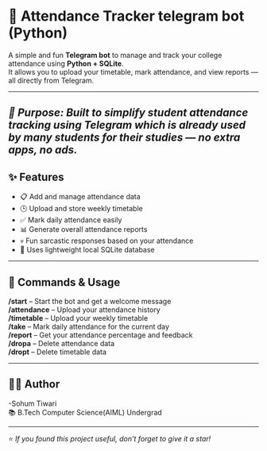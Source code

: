 # 📅 Attendance Tracker telegram bot (Python)

A simple and fun **Telegram bot** to manage and track your college attendance using **Python + SQLite**.  
It allows you to upload your timetable, mark attendance, and view reports — all directly from Telegram.

---

_🎯 **Purpose:** Built to simplify student attendance tracking using Telegram which is already used by many students for their studies — no extra apps, no ads._
---

## ✨ Features

- 📋 Add and manage attendance data  
- 🕒 Upload and store weekly timetable  
- ✅ Mark daily attendance easily  
- 📊 Generate overall attendance reports  
- 💀 Fun sarcastic responses based on your attendance  
- 💾 Uses lightweight local SQLite database  

---

## 💬 Commands & Usage

**/start** – Start the bot and get a welcome message  
**/attendance** – Upload your attendance history  
**/timetable** – Upload your weekly timetable  
**/take** – Mark daily attendance for the current day  
**/report** – Get your attendance percentage and feedback  
**/dropa** – Delete attendance data  
**/dropt** – Delete timetable data  

---

## 👨‍💻 Author

-Sohum Tiwari  
📚 B.Tech Computer Science(AIML) Undergrad 

---

⭐ *If you found this project useful, don’t forget to give it a star!*


